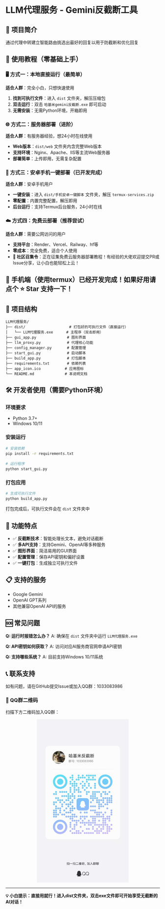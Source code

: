 # LLM代理服务 - Gemini反截断工具

## 🎯 项目简介
通过代理中转建立智能路由挑选出最好的回复以用于防截断和优化回复

## 🚀 使用教程（零基础上手）

### 🖥️ 方式一：本地直接运行（最简单）
**适合人群**：完全小白，只想快速使用
1. **找到可执行文件**：进入 `dist` 文件夹，解压压缩包
2. **双击运行**：双击 `哈基米gemini反截断.exe` 即可启动
3. **无需安装**：无需Python环境，开箱即用

### 🌐 方式二：服务器部署（进阶）
**适合人群**：有服务器经验，想24小时在线使用
- **Web版本**：`dist/web` 文件夹内含完整Web版本
- **支持环境**：Nginx、Apache、IIS等主流Web服务器
- **部署简单**：上传即用，无需复杂配置

### 📱 方式三：安卓手机一键部署（已开发完成）
**适合人群**：安卓手机用户
- **一键安装**：进入 `dist/手机安卓一键脚本` 文件夹，解压 `termux-services.zip`
- **零配置**：内置完整配置，解压即用
- **后台运行**：支持Termux后台服务，24小时在线

### ☁️ 方式四：免费云部署（推荐尝试）
**适合人群**：需要公网访问的用户
- **支持平台**：Render、Vercel、Railway、hf等
- **零成本**：完全免费，适合个人使用
- **📢 社区召集令**：正在征集免费云服务器部署教程！有经验的大佬欢迎提交PR或Issue分享，让小白也能轻松上云！

<h2>📱 手机端（使用termux）已经开发完成！如果好用请点个 ⭐ Star 支持一下！</h2>

## 📁 项目结构
```
LLM代理服务/
├── dist/                    # 打包好的可执行文件（直接运行）
│   └── LLM代理服务.exe      # 主程序（双击即用）
├── gui_app.py              # 图形界面
├── llm_proxy.py            # 代理核心功能
├── config_manager.py       # 配置管理
├── start_gui.py            # 启动脚本
├── build_app.py            # 打包脚本
├── requirements.txt        # 依赖列表
├── app_icon.ico           # 应用图标
└── README.md              # 本说明文档
```

## 🛠️ 开发者使用（需要Python环境）

### 环境要求
- Python 3.7+
- Windows 10/11

### 安装运行
```bash
# 安装依赖
pip install -r requirements.txt

# 运行程序
python start_gui.py
```

### 打包应用
```bash
# 生成可执行文件
python build_app.py
```
打包完成后，可执行文件会在 `dist` 文件夹中

## 🔧 功能特点
- ✅ **反截断技术**：智能处理长文本，避免对话截断
- ✅ **多API支持**：支持Gemini、OpenAI等多种服务
- ✅ **图形界面**：简洁易用的GUI界面
- ✅ **配置管理**：保存API密钥和偏好设置
- ✅ **一键打包**：生成独立可执行文件

## 📋 支持的服务
- Google Gemini
- OpenAI GPT系列
- 其他兼容OpenAI API的服务

## 🆘 常见问题
**Q: 运行时报错怎么办？**
A: 确保在 `dist` 文件夹中运行 `LLM代理服务.exe`

**Q: API密钥如何获取？**
A: 访问对应AI服务商官网申请API密钥

**Q: 支持哪些系统？**
A: 目前支持Windows 10/11系统

## 📞 联系支持
如有问题，请在GitHub提交Issue或加入QQ群：1033083986

### 📱 QQ群二维码
扫描下方二维码加入QQ群：

<p align="center">
  <img src="./微信图片_20250814082355.jpg" alt="QQ群二维码" width="300"/>
</p>

---

**💡 小白提示：直接用就行！进入dist文件夹，双击exe文件即可开始享受无截断的AI对话！**